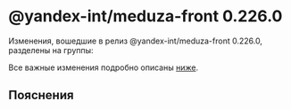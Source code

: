 # @yandex-int/meduza-front 0.226.0

<!-- ЧЕЛОВЕЧЕСКОЕ ВСТУПЛЕНИЕ -->

Изменения, вошедшие в релиз @yandex-int/meduza-front 0.226.0, разделены на группы:

Все важные изменения подробно описаны [ниже](#Пояснения).

## Пояснения

